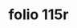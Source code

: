 ---
layout: edition
title: folio 115r
manuscript: Florence, Biblioteca Marucelliana, Carte Rajna XIX.15
sigla: R
iip: r115r.tif
milestone: 229
---